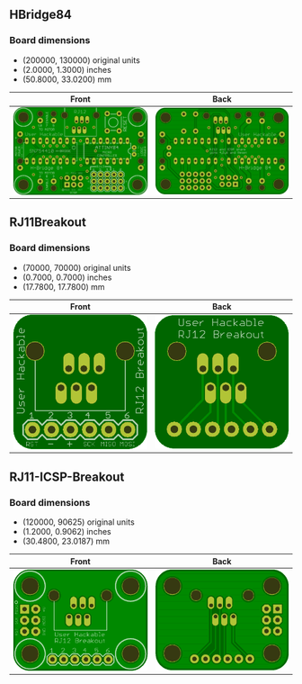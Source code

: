 ## HBridge84 


### Board dimensions

* (200000, 130000) original units
* (2.0000, 1.3000) inches
* (50.8000, 33.0200) mm



| Front | Back |
| --- | --- |
| ![Front](HBridge84.png) | ![Back](HBridge84_back.png) |


## RJ11Breakout 


### Board dimensions

* (70000, 70000) original units
* (0.7000, 0.7000) inches
* (17.7800, 17.7800) mm



| Front | Back |
| --- | --- |
| ![Front](RJ11Breakout.png) | ![Back](RJ11Breakout_back.png) |


## RJ11-ICSP-Breakout 


### Board dimensions

* (120000, 90625) original units
* (1.2000, 0.9062) inches
* (30.4800, 23.0187) mm



| Front | Back |
| --- | --- |
| ![Front](RJ11-ICSP-Breakout.png) | ![Back](RJ11-ICSP-Breakout_back.png) |


